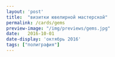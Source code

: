 ```yaml
---
layout: 'post'
title:  "визитки ювелирной мастерской"
permalink: /cards/gems
preview-image: "/img/previews/gems.jpg"
date:   2016-10-01
date-display: 'октябрь 2016'
tags: ["полиграфия"] 
---
```


<img src="https://i.imgur.com/3nJ8PeK.jpg?1" alt=""><br>
<img src="https://i.imgur.com/63tRHZm.jpg" alt=""><br>
<img src="https://i.imgur.com/lzdNVwM.jpg" alt="">